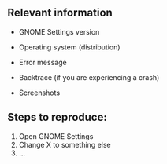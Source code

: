 <!--

Not following the communication guidelines [1] will mean your issue or comment
will be removed. Read it carefully before submitting this issue.

[1] https://gitlab.gnome.org/GNOME/gnome-control-center/blob/main/docs/CODE_OF_CONDUCT.md#communication-guidelines

Detailed description of the issue. Put as much information as you can, potentially
with images showing the issue.
 -->

## Relevant information

 * GNOME Settings version
   <!-- Find with the command "gnome-control-center --version" -->

 * Operating system (distribution)
   <!-- Find with the command "cat /etc/os-release" -->

 * Error message
   <!-- Reproduce the issue while running with the command "G_MESSAGES_DEBUG=all gnome-control-center" -->

 * Backtrace (if you are experiencing a crash)
   <!-- Check for instructions at https://handbook.gnome.org/issues/stack-traces.html -->

 * Screenshots

## Steps to reproduce:

1. Open GNOME Settings
2. Change X to something else
3. ...

